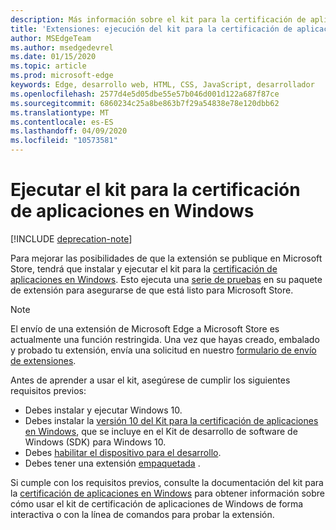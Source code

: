 ```yaml
---
description: Más información sobre el kit para la certificación de aplicaciones en Windows. Esto proporciona a tu extensión más posibilidades de publicación.
title: 'Extensiones: ejecución del kit para la certificación de aplicaciones en Windows'
author: MSEdgeTeam
ms.author: msedgedevrel
ms.date: 01/15/2020
ms.topic: article
ms.prod: microsoft-edge
keywords: Edge, desarrollo web, HTML, CSS, JavaScript, desarrollador
ms.openlocfilehash: 2577d4e5d05dbe55e57b046d001d122a687f87ce
ms.sourcegitcommit: 6860234c25a8be863b7f29a54838e78e120dbb62
ms.translationtype: MT
ms.contentlocale: es-ES
ms.lasthandoff: 04/09/2020
ms.locfileid: "10573581"
---
```

# Ejecutar el kit para la certificación de aplicaciones en Windows  

[!INCLUDE [deprecation-note](../../includes/deprecation-note.md)]  

Para mejorar las posibilidades de que la extensión se publique en Microsoft Store, tendrá que instalar y ejecutar el kit para la [certificación de aplicaciones en Windows](https://go.microsoft.com/fwlink/p/?LinkID=309666).
Esto ejecuta una [serie de pruebas](https://docs.microsoft.com/windows/uwp/debug-test-perf/windows-app-certification-kit-tests) en su paquete de extensión para asegurarse de que está listo para Microsoft Store.

> [!NOTE]
> El envío de una extensión de Microsoft Edge a Microsoft Store es actualmente una función restringida. Una vez que hayas creado, embalado y probado tu extensión, envía una solicitud en nuestro [formulario de envío de extensiones](https://aka.ms/extension-request).

Antes de aprender a usar el kit, asegúrese de cumplir los siguientes requisitos previos: 

- Debes instalar y ejecutar Windows 10.
- Debes instalar la [versión 10 del Kit para la certificación de aplicaciones en Windows](https://go.microsoft.com/fwlink/p/?LinkID=309666), que se incluye en el Kit de desarrollo de software de Windows (SDK) para Windows 10.
- Debes [habilitar el dispositivo para el desarrollo](https://docs.microsoft.com/windows/uwp/get-started/enable-your-device-for-development).
- Debes tener una extensión [empaquetada](../packaging.md) .


Si cumple con los requisitos previos, consulte la documentación del kit para la [certificación de aplicaciones en Windows](https://docs.microsoft.com/windows/uwp/debug-test-perf/windows-app-certification-kit#validate-your-windows-app-using-the-windows-app-certification-kit-interactively) para obtener información sobre cómo usar el kit de certificación de aplicaciones de Windows de forma interactiva o con la línea de comandos para probar la extensión.
